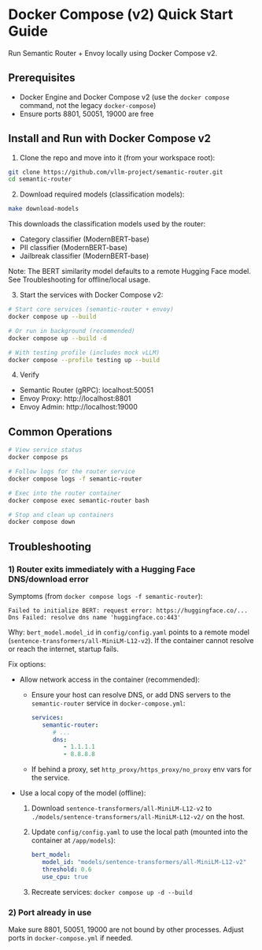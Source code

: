 # Docker Compose (v2) Quick Start Guide

Run Semantic Router + Envoy locally using Docker Compose v2.

## Prerequisites

- Docker Engine and Docker Compose v2 (use the `docker compose` command, not the legacy `docker-compose`)
- Ensure ports 8801, 50051, 19000 are free

## Install and Run with Docker Compose v2

1) Clone the repo and move into it (from your workspace root):

```bash
git clone https://github.com/vllm-project/semantic-router.git
cd semantic-router
```

2) Download required models (classification models):

```bash
make download-models
```

This downloads the classification models used by the router:

- Category classifier (ModernBERT-base)
- PII classifier (ModernBERT-base)
- Jailbreak classifier (ModernBERT-base)

Note: The BERT similarity model defaults to a remote Hugging Face model. See Troubleshooting for offline/local usage.

3) Start the services with Docker Compose v2:

```bash
# Start core services (semantic-router + envoy)
docker compose up --build

# Or run in background (recommended)
docker compose up --build -d

# With testing profile (includes mock vLLM)
docker compose --profile testing up --build
```

4) Verify

- Semantic Router (gRPC): localhost:50051
- Envoy Proxy: http://localhost:8801
- Envoy Admin: http://localhost:19000

## Common Operations

```bash
# View service status
docker compose ps

# Follow logs for the router service
docker compose logs -f semantic-router

# Exec into the router container
docker compose exec semantic-router bash

# Stop and clean up containers
docker compose down
```

## Troubleshooting

### 1) Router exits immediately with a Hugging Face DNS/download error

Symptoms (from `docker compose logs -f semantic-router`):

```
Failed to initialize BERT: request error: https://huggingface.co/... Dns Failed: resolve dns name 'huggingface.co:443'
```

Why: `bert_model.model_id` in `config/config.yaml` points to a remote model (`sentence-transformers/all-MiniLM-L12-v2`). If the container cannot resolve or reach the internet, startup fails.

Fix options:

- Allow network access in the container (recommended):
  - Ensure your host can resolve DNS, or add DNS servers to the `semantic-router` service in `docker-compose.yml`:

      ```yaml
      services:
         semantic-router:
            # ...
            dns:
               - 1.1.1.1
               - 8.8.8.8
      ```
      
  - If behind a proxy, set `http_proxy/https_proxy/no_proxy` env vars for the service.

- Use a local copy of the model (offline):
   1. Download `sentence-transformers/all-MiniLM-L12-v2` to `./models/sentence-transformers/all-MiniLM-L12-v2/` on the host.
   2. Update `config/config.yaml` to use the local path (mounted into the container at `/app/models`):

       ```yaml
       bert_model:
          model_id: "models/sentence-transformers/all-MiniLM-L12-v2"
          threshold: 0.6
          use_cpu: true
       ```

   3. Recreate services: `docker compose up -d --build`

### 2) Port already in use

Make sure 8801, 50051, 19000 are not bound by other processes. Adjust ports in `docker-compose.yml` if needed.

```
